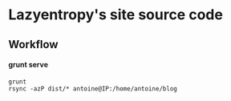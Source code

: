 # Lazyentropy's site source code

## Workflow

#### grunt serve
```
grunt
rsync -azP dist/* antoine@IP:/home/antoine/blog

```